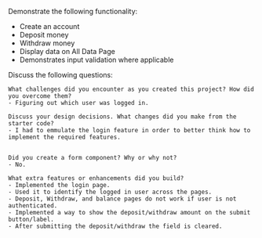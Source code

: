 Demonstrate the following functionality:
- Create an account
- Deposit money
- Withdraw money
- Display data on All Data Page
- Demonstrates input validation where applicable

Discuss the following questions:

    What challenges did you encounter as you created this project? How did you overcome them?
    - Figuring out which user was logged in.

    Discuss your design decisions. What changes did you make from the starter code?
    - I had to emmulate the login feature in order to better think how to implement the required features.
    

    Did you create a form component? Why or why not?
    - No.

    What extra features or enhancements did you build?
    - Implemented the login page.
    - Used it to identify the logged in user across the pages.
    - Deposit, Withdraw, and balance pages do not work if user is not authenticated.
    - Implemented a way to show the deposit/withdraw amount on the submit button/label.
    - After submitting the deposit/withdraw the field is cleared.